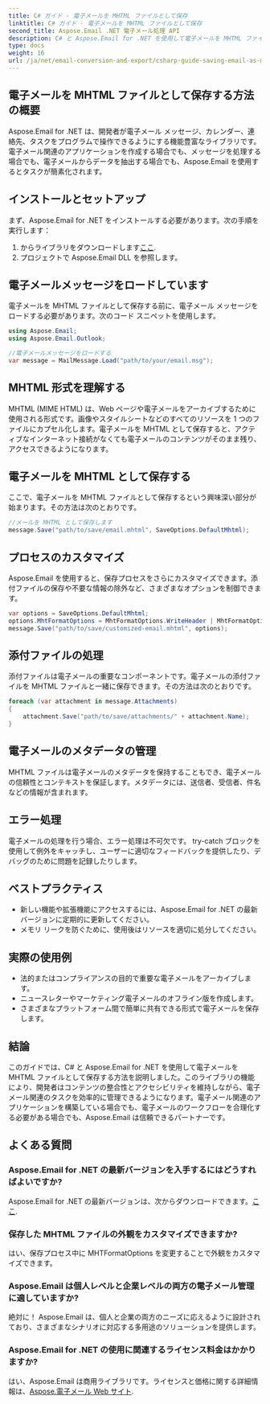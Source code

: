 ```yaml
---
title: C# ガイド - 電子メールを MHTML ファイルとして保存
linktitle: C# ガイド - 電子メールを MHTML ファイルとして保存
second_title: Aspose.Email .NET 電子メール処理 API
description: C# と Aspose.Email for .NET を使用して電子メールを MHTML ファイルとして保存する方法を学びます。コード例と FAQ を含むステップバイステップのガイド。
type: docs
weight: 16
url: /ja/net/email-conversion-and-export/csharp-guide-saving-email-as-mhtml-file/
---
```


## 電子メールを MHTML ファイルとして保存する方法の概要

Aspose.Email for .NET は、開発者が電子メール メッセージ、カレンダー、連絡先、タスクをプログラムで操作できるようにする機能豊富なライブラリです。電子メール関連のアプリケーションを作成する場合でも、メッセージを処理する場合でも、電子メールからデータを抽出する場合でも、Aspose.Email を使用するとタスクが簡素化されます。

## インストールとセットアップ

まず、Aspose.Email for .NET をインストールする必要があります。次の手順を実行します：

1. からライブラリをダウンロードします[ここ](https://releases.aspose.com/email/net).
2. プロジェクトで Aspose.Email DLL を参照します。

## 電子メールメッセージをロードしています

電子メールを MHTML ファイルとして保存する前に、電子メール メッセージをロードする必要があります。次のコード スニペットを使用します。

```csharp
using Aspose.Email;
using Aspose.Email.Outlook;

//電子メールメッセージをロードする
var message = MailMessage.Load("path/to/your/email.msg");
```

## MHTML 形式を理解する

MHTML (MIME HTML) は、Web ページや電子メールをアーカイブするために使用される形式です。画像やスタイルシートなどのすべてのリソースを 1 つのファイルにカプセル化します。電子メールを MHTML として保存すると、アクティブなインターネット接続がなくても電子メールのコンテンツがそのまま残り、アクセスできるようになります。

## 電子メールを MHTML として保存する

ここで、電子メールを MHTML ファイルとして保存するという興味深い部分が始まります。その方法は次のとおりです。

```csharp
//メールを MHTML として保存します
message.Save("path/to/save/email.mhtml", SaveOptions.DefaultMhtml);
```

## プロセスのカスタマイズ

Aspose.Email を使用すると、保存プロセスをさらにカスタマイズできます。添付ファイルの保存や不要な情報の除外など、さまざまなオプションを制御できます。

```csharp
var options = SaveOptions.DefaultMhtml;
options.MhtFormatOptions = MhtFormatOptions.WriteHeader | MhtFormatOptions.HideExtraPrintHeader;
message.Save("path/to/save/customized-email.mhtml", options);
```

## 添付ファイルの処理

添付ファイルは電子メールの重要なコンポーネントです。電子メールの添付ファイルを MHTML ファイルと一緒に保存できます。その方法は次のとおりです。

```csharp
foreach (var attachment in message.Attachments)
{
    attachment.Save("path/to/save/attachments/" + attachment.Name);
}
```

## 電子メールのメタデータの管理

MHTML ファイルは電子メールのメタデータを保持することもでき、電子メールの信頼性とコンテキストを保証します。メタデータには、送信者、受信者、件名などの情報が含まれます。

## エラー処理

電子メールの処理を行う場合、エラー処理は不可欠です。 try-catch ブロックを使用して例外をキャッチし、ユーザーに適切なフィードバックを提供したり、デバッグのために問題を記録したりします。

## ベストプラクティス

- 新しい機能や拡張機能にアクセスするには、Aspose.Email for .NET の最新バージョンに定期的に更新してください。
- メモリ リークを防ぐために、使用後はリソースを適切に処分してください。

## 実際の使用例

- 法的またはコンプライアンスの目的で重要な電子メールをアーカイブします。
- ニュースレターやマーケティング電子メールのオフライン版を作成します。
- さまざまなプラットフォーム間で簡単に共有できる形式で電子メールを保存します。

## 結論

このガイドでは、C# と Aspose.Email for .NET を使用して電子メールを MHTML ファイルとして保存する方法を説明しました。このライブラリの機能により、開発者はコンテンツの整合性とアクセシビリティを維持しながら、電子メール関連のタスクを効率的に管理できるようになります。電子メール関連のアプリケーションを構築している場合でも、電子メールのワークフローを合理化する必要がある場合でも、Aspose.Email は信頼できるパートナーです。

## よくある質問

### Aspose.Email for .NET の最新バージョンを入手するにはどうすればよいですか?

 Aspose.Email for .NET の最新バージョンは、次からダウンロードできます。[ここ](https://releases.aspose.com/email/net).

### 保存した MHTML ファイルの外観をカスタマイズできますか?

はい、保存プロセス中に MHTFormatOptions を変更することで外観をカスタマイズできます。

### Aspose.Email は個人レベルと企業レベルの両方の電子メール管理に適していますか?

絶対に！ Aspose.Email は、個人と企業の両方のニーズに応えるように設計されており、さまざまなシナリオに対応する多用途のソリューションを提供します。

### Aspose.Email for .NET の使用に関連するライセンス料金はかかりますか?

はい、Aspose.Email は商用ライブラリです。ライセンスと価格に関する詳細情報は、[Aspose.電子メール Web サイト](https://www.aspose.com/purchase/default.aspx).